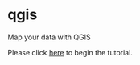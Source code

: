 # qgis
Map your data with QGIS

Please click [here](https://github.com/miriamposner/qgis/blob/main/qgis/map_your_data_with_qgis.md) to begin the tutorial.
